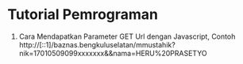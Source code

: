 # Tutorial Pemrograman
1. Cara Mendapatkan Parameter GET Url dengan Javascript, 
    Contoh http://[::1]/baznas.bengkuluselatan/mmustahik?nik=17010509099xxxxxxx&&nama=HERU%20PRASETYO

